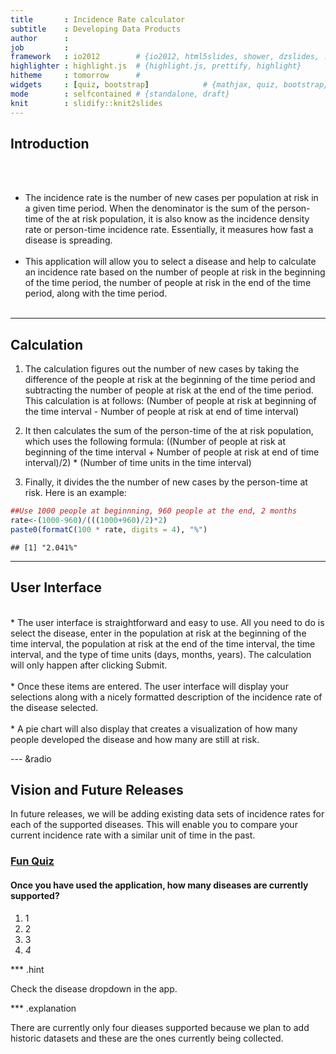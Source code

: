 ```yaml
---
title       : Incidence Rate calculator
subtitle    : Developing Data Products
author      : 
job         : 
framework   : io2012        # {io2012, html5slides, shower, dzslides, ...}
highlighter : highlight.js  # {highlight.js, prettify, highlight}
hitheme     : tomorrow      # 
widgets     : [quiz, bootstrap]            # {mathjax, quiz, bootstrap}
mode        : selfcontained # {standalone, draft}
knit        : slidify::knit2slides
--- 
```


## Introduction

<br><br>


* The incidence rate is the number of new cases per population at risk in a given time period. When the denominator is the sum of the person-time of the at risk population, it is also know as the incidence density rate or person-time incidence rate. Essentially, it measures how fast a disease is spreading.
<br><br>
* This application will allow you to select a disease and help to calculate an incidence rate based on the number of people at risk in the beginning of the time period, the number of people at risk in the end of the time period, along with the time period.
<br><br>


--- 

## Calculation

1. The calculation figures out the number of new cases by taking the difference of the people at risk at the beginning of the time period and subtracting the number of people at risk at the end of the time period. This calculation is at follows: (Number of people at risk at beginning of the time interval - Number of people at risk at end of time interval)

2. It then calculates the sum of the person-time of the at risk population, which uses the following formula:
((Number of people at risk at beginning of the time interval + Number of people at risk at end of time interval)/2) * (Number of time units in the time interval)

3. Finally, it divides the the number of new cases by the person-time at risk. Here is an example:



```r
##Use 1000 people at beginnning, 960 people at the end, 2 months
rate<-(1000-960)/(((1000+960)/2)*2)
paste0(formatC(100 * rate, digits = 4), "%")
```

```
## [1] "2.041%"
```

---

## User Interface
<br>
* The user interface is straightforward and easy to use. All you need to do is select the disease, enter in the population at risk at the beginning of the time interval, the population at risk at the end of the time interval, the time interval, and the type of time units (days, months, years). The calculation will only happen after clicking Submit.
<br><br>
* Once these items are entered. The user interface will display your selections along with a nicely formatted description of the incidence rate of the disease selected.
<br><br>
* A pie chart will also display that creates a visualization of how many people developed the disease and how many are still at risk.

--- &radio

## Vision and Future Releases
In future releases, we will be adding existing data sets of incidence rates for each of the supported diseases.
This will enable you to compare your current incidence rate with a similar unit of time in the past.

### <u>Fun Quiz</u>

#### Once you have used the application, how many diseases are currently supported?

1. 1
2. 2
3. 3
4. _4_

*** .hint 

Check the disease dropdown in the app.

*** .explanation

There are currently only four dieases supported because we plan to add historic datasets and these are the ones currently being collected.





